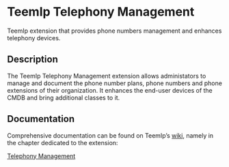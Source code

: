 # TeemIp Telephony Management
TeemIp extension that provides phone numbers management and enhances telephony devices.

## Description

The TeemIp Telephony Management extension allows administators to manage and document 
the phone number plans, phone numbers and phone extensions of their organization. It enhances 
the end-user devices of the CMDB and bring additional classes to it.

## Documentation

Comprehensive documentation can be found on TeemIp’s [wiki][1], namely in the chapter dedicated to the extension:

[Telephony Management][2]

[1]: https://wiki.teemip.net
[2]: https://wiki.teemip.net/doku.php?id=extensions:teemip-telephony-mgmt

